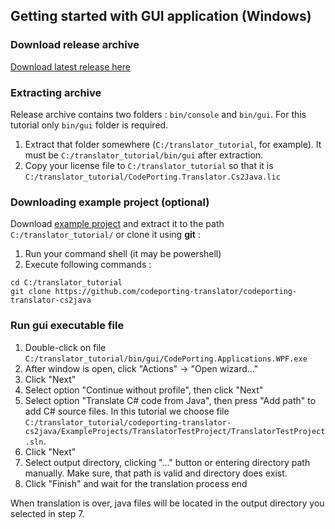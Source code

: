 ## Getting started with GUI application (Windows)

###  Download release archive

[Download latest release here](https://products.codeporting.com/translator/csharp-to-java/release)

###  Extracting archive

Release archive contains two folders : `bin/console` and `bin/gui`.
For this tutorial only `bin/gui` folder is required.
1.  Extract that folder somewhere (`C:/translator_tutorial`, for example). It must be `C:/translator_tutorial/bin/gui` after extraction.
2.  Copy your license file to `C:/translator_tutorial` so that it is `C:/translator_tutorial/CodePorting.Translator.Cs2Java.lic`

### Downloading example project (optional)
Download [example project](https://github.com/codeporting-translator/codeporting-translator-cs2java) and extract it to the path `C:/translator_tutorial/` or clone it using **git** :
1. Run your command shell (it may be powershell)
2. Execute following commands :
```
cd C:/translator_tutorial
git clone https://github.com/codeporting-translator/codeporting-translator-cs2java
```
### Run gui executable file
1. Double-click on file `C:/translator_tutorial/bin/gui/CodePorting.Applications.WPF.exe`
2. After window is open, click "Actions" -> "Open wizard..."
3. Click "Next"
4. Select option "Continue without profile", then click "Next"
5. Select option "Translate C# code from Java", then press "Add path" to add C# source files. In this tutorial we choose file `C:/translator_tutorial/codeporting-translator-cs2java/ExampleProjects/TranslatorTestProject/TranslatorTestProject.sln`.
6. Click "Next"
7. Select output directory, clicking "..." button or entering directory path manually. Make sure, that path is valid and directory does exist.
8. Click "Finish" and wait for the translation process end

When translation is over, java files will be located in the output directory you selected in step 7.